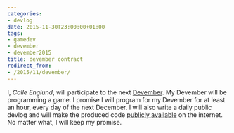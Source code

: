 ```yaml
---
categories:
- devlog
date: 2015-11-30T23:00:00+01:00
tags:
- gamedev
- devember
- devember2015
title: devember contract
redirect_from:
- /2015/11/devember/
---
```


I, *Calle Englund*, will participate to the next [Devember](http://devember.org). My Devember will be programming a game. I promise I will program for my Devember for at least an hour, every day of the next December. I will also write a daily public devlog and will make the produced code [publicly available](https://github.com/notCalle/Devember2015) on the internet. No matter what, I will keep my promise.
